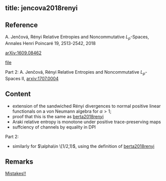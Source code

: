 title: jencova2018renyi
---
## Reference

 A. Jenčová, Rényi Relative Entropies and Noncommutative $L_p$-Spaces, Annales Henri Poincaré 19, 2513-2542, 2018

[arXiv:1609.08462](https://arxiv.org/abs/1609.08462) 

[file](jencova2018renyi/file.pdf)

Part 2: A. Jenčová, Rényi Relative Entropies and Noncommutative $L_p$-Spaces II, [arxiv:1707.0004](7https://arxiv.org/abs/1707.00047)


## Content

* extension of the sandwiched Rényi divergences to normal positive linear functionals on a von Neumann algebra for $\alpha>1$;
* proof that this is the same as [berta2018renyi](berta2018renyi)
* Araki relative entropy is monotone under positive trace-preserving maps
* suffciency of channels by equality in DPI

Part 2:

* similarly for $\alpha\in \[1/2,1)$, using the definition of [berta2018renyi](berta2018renyi)


## Remarks

[Mistakes!!](jencova2018renyi/mistakes.pdf)



